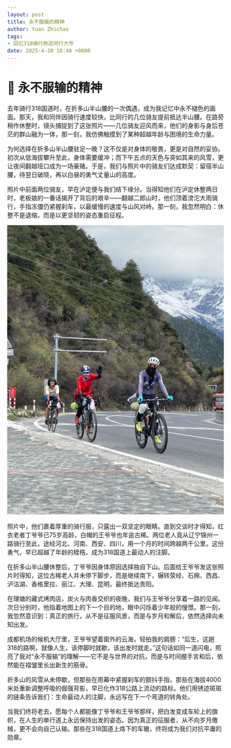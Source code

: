 ```yaml
---
layout: post
title: 永不服输的精神
author: Yuan Zhichao
tags:
- 回忆318骑行旅途同行大爷 
date: 2025-4-20 16:40 +0800
---
```

# 🧗 永不服输的精神

去年骑行318国道时，在折多山半山腰的一次偶遇，成为我记忆中永不褪色的画面。那天，我和同伴因骑行速度较快，比同行的几位骑友提前抵达半山腰。在路旁稍作休整时，镜头捕捉到了这张照片——几位骑友迎风而来，他们的身影与身后苍茫的群山融为一体，那一刻，我仿佛触摸到了某种超越年龄与困境的生命力量。

为何选择在折多山半山腰驻足一晚？这不仅是对身体的敬畏，更是对自然的妥协。初次从低海拔攀升至此，身体需要缓冲；而下午五点的天色与突如其来的风雪，更让夜间翻越垭口成为一场豪赌。于是，我们与照片中的骑友们达成默契：留宿半山腰，待翌日破晓，再以白昼的勇气丈量山的高度。

照片中前面两位骑友，早在泸定便与我们结下缘分。当得知他们在泸定休整两日时，老板娘的一番话揭开了背后的艰辛——翻越二郎山时，他们顶着滂沱大雨骑行，手指冻僵仍紧握刹车，以最缓慢的速度与山风对峙。那一刻，我忽然明白：休整不是退缩，而是以更坚韧的姿态重启征程。

![一起同行的大爷](/image/2025-4-20-永不服输的精神/318同行大爷.JPG)

照片中，他们裹着厚重的骑行服，只露出一双坚定的眼睛。直到交谈时才得知，红衣老者丁爷爷已75岁高龄，白帽的王爷爷也年逾古稀。两位老人竟从辽宁锦州一路骑行至此，途经河北、河南、西安、四川，用一个月的时间跨越两千公里。这份勇气，早已超越了年龄的桎梏，成为318国道上最动人的注脚。

在折多山半山腰休整后，丁爷爷因身体原因选择独自下山。后面给王爷爷发这张照片时得知，这位古稀老人并未停下脚步，而是继续南下，辗转荥经、石棉、西昌、泸沽湖、香格里拉、丽江、大理、昆明，最终抵达贵阳。

在理塘的藏式烤肉店，炭火与肉香交织的夜晚，我们与王爷爷分享着一路的见闻。次日分别时，他指着地图上的下一个目的地，眼中闪烁着少年般的憧憬。那一刻，我忽然意识到：真正的旅行，从不是征服风景，而是与岁月和解后，依然选择向未知出发。

成都机场的候机大厅里，王爷爷望着窗外的云海，轻拍我的肩膀：“后生，这趟318的路啊，就像人生，该停脚时就歇，该出发时就走。”这句话如同一道闪电，照亮了我对“永不服输”的理解——它不是与世界的对抗，而是与时间握手言和后，依然能在褶皱里长出新生的筋骨。

折多山的风雪从未停歇，但那些在雨幕中紧握刹车的颤抖手指，那些在海拔4000米处重新调整呼吸的倔强背影，早已化作318公路上流动的路标。他们用锈迹斑斑的链条告诉我们：生命最动人的注脚，永远写在下一个弯道的转角处。

当我们终将老去，愿每个人都能像丁爷爷和王爷爷那样，把白发变成车轮上的旗帜，在人生的单行道上永远保持出发的姿态。因为真正的征服者，从不向岁月缴械，更不会向自己认输。那些在318国道上烙下的车辙，终将成为我们对抗平庸的勋章。
